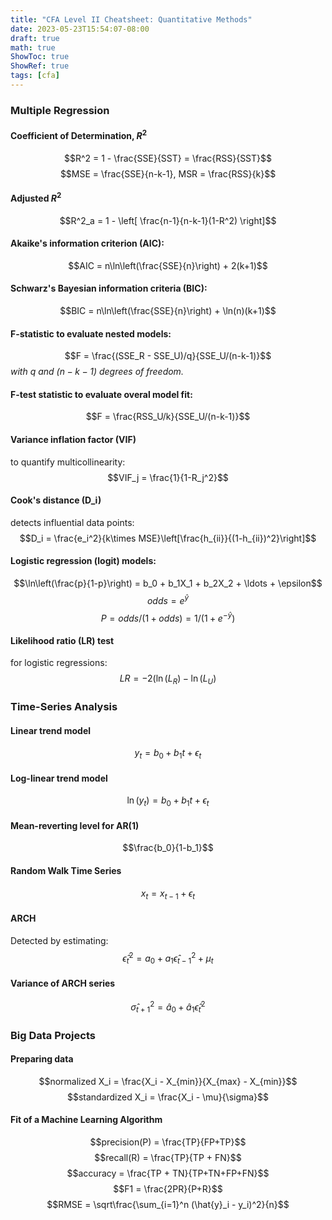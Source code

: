 ```yaml
---
title: "CFA Level II Cheatsheet: Quantitative Methods"
date: 2023-05-23T15:54:07-08:00
draft: true
math: true
ShowToc: true
ShowRef: true
tags: [cfa]
---
```

### Multiple Regression
#### Coefficient of Determination, $R^2$
$$R^2 = 1 - \frac{SSE}{SST} = \frac{RSS}{SST}$$
$$MSE = \frac{SSE}{n-k-1}, MSR = \frac{RSS}{k}$$
#### Adjusted $R^2$
$$R^2_a = 1 - \left[ \frac{n-1}{n-k-1}(1-R^2) \right]$$
#### Akaike's information criterion (AIC):
$$AIC = n\ln\left(\frac{SSE}{n}\right) + 2(k+1)$$
#### Schwarz's Bayesian information criteria (BIC):
$$BIC = n\ln\left(\frac{SSE}{n}\right) + \ln(n)(k+1)$$
#### F-statistic to evaluate nested models:
$$F = \frac{(SSE_R - SSE_U)/q}{SSE_U/(n-k-1)}$$
*with $q$ and $(n-k-1)$ degrees of freedom.*
#### F-test statistic to evaluate overal model fit:
$$F = \frac{RSS_U/k}{SSE_U/(n-k-1)}$$
#### Variance inflation factor (VIF)
to quantify multicollinearity:
$$VIF_j = \frac{1}{1-R_j^2}$$
#### Cook's distance (D_i)
detects influential data points:
$$D_i = \frac{e_i^2}{k\times MSE}\left[\frac{h_{ii}}{(1-h_{ii})^2}\right]$$
#### Logistic regression (logit) models:
$$\ln\left(\frac{p}{1-p}\right) = b_0 + b_1X_1 + b_2X_2 + \ldots + \epsilon$$
$$odds = e^{\hat{y}}$$
$$P = odds/(1+odds) = 1/(1+e^{-\hat{y}})$$
#### Likelihood ratio (LR) test
for logistic regressions:
$$LR = -2(\ln(L_R) - \ln(L_U)$$

### Time-Series Analysis
#### Linear trend model
$$y_t = b_0 + b_1t + \epsilon_t$$
#### Log-linear trend model
$$\ln(y_t) = b_0 + b_1t + \epsilon_t$$
#### Mean-reverting level for AR(1)
$$\frac{b_0}{1-b_1}$$
#### Random Walk Time Series
$$x_t = x_{t-1} + \epsilon_t$$
#### ARCH
Detected by estimating:
$$\hat{\epsilon}_t^2 = a_0 + a_1\hat{\epsilon}_{t-1}^2 + \mu_t$$
#### Variance of ARCH series
$$\hat{\sigma}^2_{t+1} = \hat{a}_0 + \hat{a}_1 \hat{\epsilon}^2_t$$

### Big Data Projects
#### Preparing data
$$normalized X_i = \frac{X_i - X_{min}}{X_{max} - X_{min}}$$
$$standardized X_i = \frac{X_i - \mu}{\sigma}$$
#### Fit of a Machine Learning Algorithm
$$precision(P) = \frac{TP}{FP+TP}$$
$$recall(R) = \frac{TP}{TP + FN}$$
$$accuracy = \frac{TP + TN}{TP+TN+FP+FN}$$
$$F1 = \frac{2PR}{P+R}$$
$$RMSE = \sqrt\frac{\sum_{i=1}^n (\hat{y}_i - y_i)^2}{n}$$
